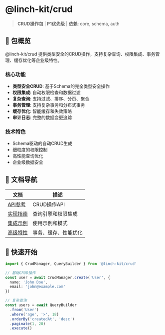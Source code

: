 # @linch-kit/crud

> **CRUD操作包** | **P1优先级** | **依赖**: core, schema, auth

## 🎯 包概览

@linch-kit/crud 提供类型安全的CRUD操作，支持复杂查询、权限集成、事务管理、缓存优化等企业级特性。

### 核心功能
- **类型安全CRUD**: 基于Schema的完全类型安全操作
- **权限集成**: 自动权限检查和数据过滤
- **复杂查询**: 支持过滤、排序、分页、聚合
- **事务管理**: 支持复杂事务和分布式事务
- **缓存优化**: 智能缓存和失效策略
- **审计日志**: 完整的数据变更追踪

### 技术特色
- Schema驱动的自动CRUD生成
- 细粒度的权限控制
- 高性能查询优化
- 企业级数据安全

## 📁 文档导航

| 文档 | 描述 |
|------|------|
| [API参考](./api-reference.md) | CRUD操作API |
| [实现指南](./implementation-guide.md) | 查询引擎和权限集成 |
| [集成示例](./integration-examples.md) | 使用示例和模式 |
| [高级特性](./advanced-features.md) | 事务、缓存、性能优化 |

## 🚀 快速开始

```typescript
import { CrudManager, QueryBuilder } from '@linch-kit/crud'

// 基础CRUD操作
const user = await CrudManager.create('User', {
  name: 'John Doe',
  email: 'john@example.com'
})

// 复杂查询
const users = await QueryBuilder
  .from('User')
  .where('age', '>', 18)
  .orderBy('createdAt', 'desc')
  .paginate(1, 20)
  .execute()
```